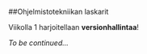 ##Ohjelmistotekniikan laskarit

Viikolla 1 harjoitellaan **versionhallintaa**!

_To be continued..._
